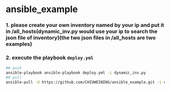 # ansible_example
### 1. please create your own inventory named by your ip and put it in /all_hosts(dynamic_inv.py would use your ip to search the json file of inventory)(the two json files in /all_hosts are two examples)
### 2. execute the playbook `deploy.yml`
```bash
## push
ansible-playbook ansible-playbook deploy.yml -i dynamic_inv.py
## pull
ansible-pull -U https://github.com/CHIUWEINING/ansible_example.git -i dynamic_inv.py deploy.yml -l all